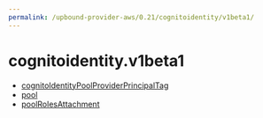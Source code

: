 ```yaml
---
permalink: /upbound-provider-aws/0.21/cognitoidentity/v1beta1/
---
```


# cognitoidentity.v1beta1



* [cognitoIdentityPoolProviderPrincipalTag](cognitoIdentityPoolProviderPrincipalTag.md)
* [pool](pool.md)
* [poolRolesAttachment](poolRolesAttachment.md)